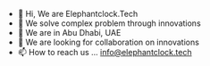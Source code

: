 - 👋 Hi, We are Elephantclock.Tech
- 👀 We solve complex problem through innovations 
- 🌱 We are in Abu Dhabi, UAE 
- 💞️ We are looking for collaboration on innovations 
- 📫 How to reach us ... info@elephantclock.tech

<!---
elephantclock/elephantclock is a ✨ special ✨ repository because its `README.md` (this file) appears on your GitHub profile.
You can click the Preview link to take a look at your changes.
--->
